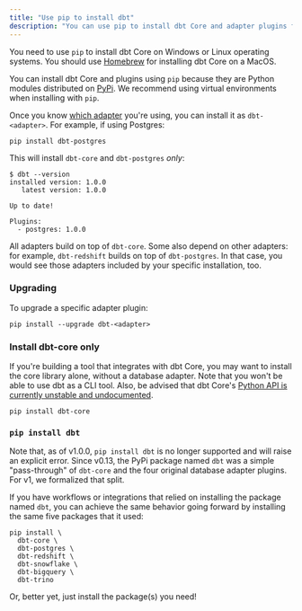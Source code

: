 ```yaml
---
title: "Use pip to install dbt"
description: "You can use pip to install dbt Core and adapter plugins from the command line."
---
```


You need to use `pip` to install dbt Core on Windows or Linux operating systems. You should use [Homebrew](install/homebrew) for installing dbt Core on a MacOS. 

You can install dbt Core and plugins using `pip` because they are Python modules distributed on [PyPi](https://pypi.org/project/dbt/).  We recommend using virtual environments when installing with `pip`.

<FAQ src="Core/install-pip-os-prereqs" />
<FAQ src="Core/install-python-compatibility" />
<FAQ src="Core/install-pip-best-practices" />

Once you know [which adapter](supported-data-platforms) you're using, you can install it as `dbt-<adapter>`. For example, if using Postgres:

```shell
pip install dbt-postgres
```

This will install `dbt-core` and `dbt-postgres` _only_:

```shell
$ dbt --version
installed version: 1.0.0
   latest version: 1.0.0

Up to date!

Plugins:
  - postgres: 1.0.0
```

All adapters build on top of `dbt-core`. Some also depend on other adapters: for example, `dbt-redshift` builds on top of `dbt-postgres`. In that case, you would see those adapters included by your specific installation, too.

### Upgrading

To upgrade a specific adapter plugin:

```shell
pip install --upgrade dbt-<adapter>
```

### Install dbt-core only

If you're building a tool that integrates with dbt Core, you may want to install the core library alone, without a database adapter. Note that you won't be able to use dbt as a CLI tool. Also, be advised that dbt Core's [Python API is currently unstable and undocumented](dbt-api).

```shell
pip install dbt-core
```

### `pip install dbt`

Note that, as of v1.0.0, `pip install dbt` is no longer supported and will raise an explicit error. Since v0.13, the PyPi package named `dbt` was a simple "pass-through" of `dbt-core` and the four original database adapter plugins. For v1, we formalized that split.

If you have workflows or integrations that relied on installing the package named `dbt`, you can achieve the same behavior going forward by installing the same five packages that it used:

```shell
pip install \
  dbt-core \
  dbt-postgres \
  dbt-redshift \
  dbt-snowflake \
  dbt-bigquery \
  dbt-trino
```

Or, better yet, just install the package(s) you need!
